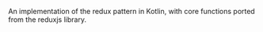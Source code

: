 An implementation of the redux pattern in Kotlin, with core functions ported from the reduxjs library.
